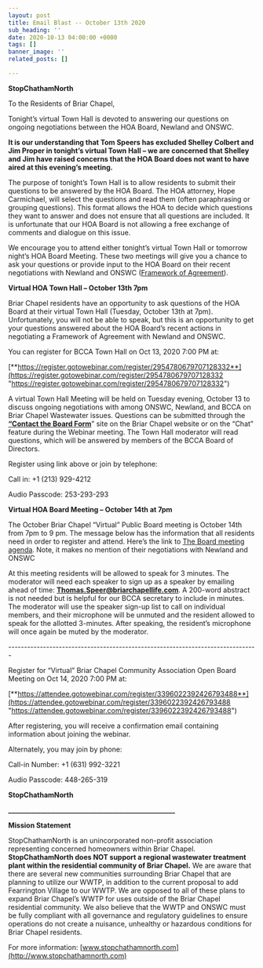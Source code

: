 ```yaml
---
layout: post
title: Email Blast -- October 13th 2020
sub_heading: ''
date: 2020-10-13 04:00:00 +0000
tags: []
banner_image: ''
related_posts: []

---
```

**StopChathamNorth**

To the Residents of Briar Chapel,

Tonight’s virtual Town Hall is devoted to answering our questions on ongoing negotiations between the HOA Board, Newland and ONSWC.

**It is our understanding that Tom Speers has excluded Shelley Colbert and Jim Proper in tonight’s virtual Town Hall – we are concerned that Shelley and Jim have raised concerns that the HOA Board does not want to have aired at this evening’s meeting.**

The purpose of tonight’s Town Hall is to allow residents to submit their questions to be answered by the HOA Board. The HOA attorney, Hope Carmichael, will select the questions and read them (often paraphrasing or grouping questions). This format allows the HOA to decide which questions they want to answer and does not ensure that all questions are included. It is unfortunate that our HOA Board is not allowing a free exchange of comments and dialogue on this issue.

We encourage you to attend either tonight’s virtual Town Hall or tomorrow night’s HOA Board Meeting. These two meetings will give you a chance to ask your questions or provide input to the HOA Board on their recent negotiations with Newland and ONSWC ([Framework of Agreement](https://drive.google.com/file/d/1UJFNsDCW04nhFaGHk9HX3kRNFgj0DJAG/view?usp=sharing)).

**Virtual HOA Town Hall – October 13th 7pm**

Briar Chapel residents have an opportunity to ask questions of the HOA Board at their virtual Town Hall (Tuesday, October 13th at 7pm). Unfortunately, you will not be able to speak, but this is an opportunity to get your questions answered about the HOA Board’s recent actions in negotiating a Framework of Agreement with Newland and ONSWC.

You can register for BCCA Town Hall on Oct 13, 2020 7:00 PM at:

[**https://register.gotowebinar.com/register/2954780679707128332**](https://register.gotowebinar.com/register/2954780679707128332 "https://register.gotowebinar.com/register/2954780679707128332")

A virtual Town Hall Meeting will be held on Tuesday evening, October 13 to discuss ongoing negotiations with among ONSWC, Newland, and BCCA on Briar Chapel Wastewater issues. Questions can be submitted through the [**“**](https://nam05.safelinks.protection.outlook.com/?url=http%3A%2F%2Fwww.briarchapellife.com%2Fabout%3Ablank&data=04%7C01%7Calyssa.alegre%40fsresidential.com%7Cf5814bc93a9647b6454008d86eb1f3eb%7C82dc41969dae4650955505bccddbfd01%7C0%7C1%7C637381057867510127%7CUnknown%7CTWFpbGZsb3d8eyJWIjoiMC4wLjAwMDAiLCJQIjoiV2luMzIiLCJBTiI6Ik1haWwiLCJXVCI6Mn0%3D%7C3000&sdata=tagyB0UgGFVjOGERqPXgOXKdterTJRzTZ1w78%2FFTDHQ%3D&reserved=0 "Original URL: http://www.briarchapellife.com/about:blank. Click or tap if you trust this link.")[**Contact the Board Form**](https://nam05.safelinks.protection.outlook.com/?url=https:%2F%2Fwww.briarchapellife.com%2FForm%2F44435\~279476%2FContact-the-Board&data=04%7C01%7Calyssa.alegre%40fsresidential.com%7Cf5814bc93a9647b6454008d86eb1f3eb%7C82dc41969dae4650955505bccddbfd01%7C0%7C1%7C637381057867510127%7CUnknown%7CTWFpbGZsb3d8eyJWIjoiMC4wLjAwMDAiLCJQIjoiV2luMzIiLCJBTiI6Ik1haWwiLCJXVCI6Mn0%3D%7C3000&sdata=L8yEXGWJ0LI9qGjp2KcaafXloXs%2FPOr%2FEVZEmmA%2BaaA%3D&reserved=0 "Original URL: https://www.briarchapellife.com/Form/44435~279476/Contact-the-Board. Click or tap if you trust this link.")” site on the Briar Chapel website or on the “Chat” feature during the Webinar meeting. The Town Hall moderator will read questions, which will be answered by members of the BCCA Board of Directors.

Register using link above or join by telephone:

Call in: +1 (213) 929-4212

Audio Passcode: 253-293-293

**Virtual HOA Board Meeting – October 14th at 7pm**

The October Briar Chapel “Virtual” Public Board meeting is October 14th from 7pm to 9 pm. The message below has the information that all residents need in order to register and attend. Here’s the link to [The Board meeting agenda](https://drive.google.com/file/d/1rZu8u3Y43V1prpVk8ZCaXqim3umx7HqI/view?usp=sharing). Note, it makes no mention of their negotiations with Newland and ONSWC

At this meeting residents will be allowed to speak for 3 minutes. The moderator will need each speaker to sign up as a speaker by emailing ahead of time: [**Thomas.Speer@briarchapellife.com**](mailto:Thomas.Speer@briarchapellife.com). A 200-word abstract is not needed but is helpful for our BCCA secretary to include in minutes. The moderator will use the speaker sign-up list to call on individual members, and their microphone will be unmuted and the resident allowed to speak for the allotted 3-minutes. After speaking, the resident’s microphone will once again be muted by the moderator.

\-------------------------------------------------------------------------------

Register for “Virtual” Briar Chapel Community Association Open Board Meeting on Oct 14, 2020 7:00 PM at:

[**https://attendee.gotowebinar.com/register/3396022392426793488**](https://attendee.gotowebinar.com/register/3396022392426793488 "https://attendee.gotowebinar.com/register/3396022392426793488")

After registering, you will receive a confirmation email containing information about joining the webinar.

Alternately, you may join by phone:

Call-in Number: +1 (631) 992-3221

Audio Passcode: 448-265-319

**StopChathamNorth**

**___________________________________________________**

**Mission Statement**

StopChathamNorth is an unincorporated non-profit association representing concerned homeowners within Briar Chapel. **StopChathamNorth does NOT support a regional wastewater treatment plant within the residential community of Briar Chapel.** We are aware that there are several new communities surrounding Briar Chapel that are planning to utilize our WWTP, in addition to the current proposal to add Fearrington Village to our WWTP. We are opposed to all of these plans to expand Briar Chapel’s WWTP for uses outside of the Briar Chapel residential community. We also believe that the WWTP and ONSWC must be fully compliant with all governance and regulatory guidelines to ensure operations do not create a nuisance, unhealthy or hazardous conditions for Briar Chapel residents.

For more information: [www.stopchathamnorth.com](http://www.stopchathamnorth.com)